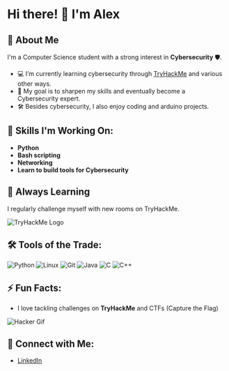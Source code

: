 # Hi there! 👋 I'm Alex

## 🌟 About Me
I'm a Computer Science student with a strong interest in **Cybersecurity** 🛡️.

- 💻 I’m currently learning cybersecurity through [TryHackMe](https://tryhackme.com) and various other ways.
- 🎯 My goal is to sharpen my skills and eventually become a Cybersecurity expert.
- 🛠️ Besides cybersecurity, I also enjoy coding and arduino projects.

## 🔧 Skills I'm Working On:
- **Python**
- **Bash scripting**
- **Networking**
- **Learn to build tools for Cybersecurity**

## 🧠 Always Learning
I regularly challenge myself with new rooms on TryHackMe.

![TryHackMe Logo](https://assets.tryhackme.com/img/THMlogo.png)

## 🛠️ Tools of the Trade:
![Python](https://img.shields.io/badge/-Python-333?style=flat&logo=python&logoColor=yellow)
![Linux](https://img.shields.io/badge/-Linux-333?style=flat&logo=linux)
![Git](https://img.shields.io/badge/-Git-333?style=flat&logo=git)
![Java](https://img.shields.io/badge/-Java-333?style=flat&logo)
![C](https://img.shields.io/badge/-C_programming-333?style=flat&logo=c)
![C++](https://img.shields.io/badge/-C%2B%2B_programming-333?style=flat&logo=cplusplus)


## ⚡ Fun Facts:
- I love tackling challenges on **TryHackMe** and CTFs (Capture the Flag)

![Hacker Gif](https://media.giphy.com/media/3o7aCTfyhYawdOXcFW/giphy.gif)

## 🔗 Connect with Me:
- [LinkedIn](https://www.linkedin.com/in/alexandros-psarras-csfield/) 
